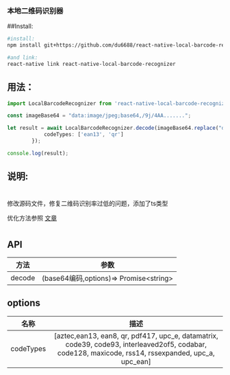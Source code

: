 ﻿### 本地二维码识别器

##Install:
```bash
#install:
npm install git+https://github.com/du6688/react-native-local-barcode-recognizer.git

#and link:
react-native link react-native-local-barcode-recognizer

```

## 用法：

```typescript 
import LocalBarcodeRecognizer from 'react-native-local-barcode-recognizer';

const imageBase64 = "data:image/jpeg;base64,/9j/4AA.......";

let result = await LocalBarcodeRecognizer.decode(imageBase64.replace("data:image/jpeg;base64,",""), {
            codeTypes: ['ean13', 'qr']
        });

console.log(result);

```

## 说明:
#
修改源码文件，修复二维码识别率过低的问题，添加了ts类型

优化方法参照 [文章](https://blog.csdn.net/sinat_31231955/article/details/88074422)

#

## API
| 方法 | 参数 |
|:----:|:----:|
| decode | (base64编码,options)=> Promise\<string>  |


## options
| 名称 | 描述 |
|:----:|:----:|
| codeTypes  |[aztec,ean13, ean8, qr, pdf417, upc_e, datamatrix, code39, code93, interleaved2of5, codabar, code128, maxicode, rss14, rssexpanded, upc_a, upc_ean] |
